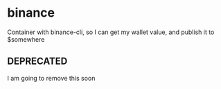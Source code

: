 # binance

Container with binance-cli, so I can get my wallet value, and publish it to $somewhere

## DEPRECATED

I am going to remove this soon
